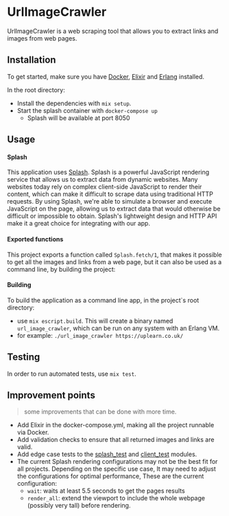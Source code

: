 # UrlImageCrawler

UrlImageCrawler is a web scraping tool that allows you to extract links and images from web pages.

## Installation

To get started, make sure you have [Docker](https://www.docker.com/), [Elixir](https://elixir-lang.org/) and
[Erlang](https://www.erlang.org/) installed.

In the root directory:
- Install the dependencies with `mix setup`.
- Start the splash container with `docker-compose up`
  - Splash will be available at port 8050

## Usage

#### Splash
This application uses [Splash](https://splash.readthedocs.io/en/stable/). Splash is a powerful JavaScript rendering service that allows us to extract data from dynamic websites. Many websites today rely on complex client-side JavaScript to render their content, which can make it difficult to scrape data using traditional HTTP requests. By using Splash, we're able to simulate a browser and execute JavaScript on the page, allowing us to extract data that would otherwise be difficult or impossible to obtain. Splash's lightweight design and HTTP API make it a great choice for integrating with our app.

#### Exported functions
This project exports a function called `Splash.fetch/1`, that makes it possible to get all the images and links from a web page, but it can also be used as a command line, by building the project:

#### Building
To build the application as a command line app, in the project`s root directory: 
- use `mix escript.build`. This will create a binary named `url_image_crawler`, which can be run on any system with an Erlang VM.
- for example: `./url_image_crawler https://uplearn.co.uk/`

## Testing

In order to run automated tests, use `mix test`.

## Improvement points
> some improvements that can be done with more time.

- Add Elixir in the docker-compose.yml, making all the project runnable via Docker.
- Add validation checks to ensure that all returned images and links are valid.
- Add edge case tests to the [splash_test](https://github.com/dannielb/url-image-crawler/blob/main/test/url_image_crawler/splash_test.exs) and [client_test](https://github.com/dannielb/url-image-crawler/blob/main/test/url_image_crawler/splash/client_test.exs) modules.
- The current Splash rendering configurations may not be the best fit for all projects. Depending on the specific use case, It may need to adjust the configurations for optimal performance, These are the current configuration:
  - `wait`: waits at least 5.5 seconds to get the pages results
  - `render_all`: extend the viewport to include the whole webpage (possibly very tall) before rendering.
